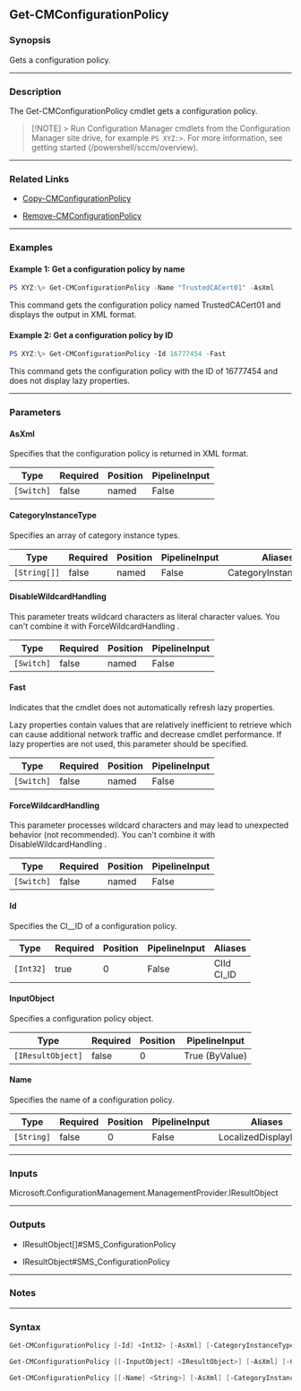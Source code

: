 Get-CMConfigurationPolicy
-------------------------




### Synopsis
Gets a configuration policy.



---


### Description

The Get-CMConfigurationPolicy cmdlet gets a configuration policy.



> [!NOTE] > Run Configuration Manager cmdlets from the Configuration Manager site drive, for example `PS XYZ:>`. For more information, see getting started (/powershell/sccm/overview).



---


### Related Links
* [Copy-CMConfigurationPolicy](Copy-CMConfigurationPolicy)



* [Remove-CMConfigurationPolicy](Remove-CMConfigurationPolicy)





---


### Examples
#### Example 1: Get a configuration policy by name
```PowerShell
PS XYZ:\> Get-CMConfigurationPolicy -Name "TrustedCACert01" -AsXml
```
This command gets the configuration policy named TrustedCACert01 and displays the output in XML format.
#### Example 2: Get a configuration policy by ID
```PowerShell
PS XYZ:\> Get-CMConfigurationPolicy -Id 16777454 -Fast
```
This command gets the configuration policy with the ID of 16777454 and does not display lazy properties.


---


### Parameters
#### **AsXml**

Specifies that the configuration policy is returned in XML format.






|Type      |Required|Position|PipelineInput|
|----------|--------|--------|-------------|
|`[Switch]`|false   |named   |False        |



#### **CategoryInstanceType**

Specifies an array of category instance types.






|Type        |Required|Position|PipelineInput|Aliases              |
|------------|--------|--------|-------------|---------------------|
|`[String[]]`|false   |named   |False        |CategoryInstanceTypes|



#### **DisableWildcardHandling**

This parameter treats wildcard characters as literal character values. You can't combine it with ForceWildcardHandling .






|Type      |Required|Position|PipelineInput|
|----------|--------|--------|-------------|
|`[Switch]`|false   |named   |False        |



#### **Fast**

Indicates that the cmdlet does not automatically refresh lazy properties.


Lazy properties contain values that are relatively inefficient to retrieve which can cause additional network traffic and decrease cmdlet performance. If lazy properties are not used, this parameter should be specified.






|Type      |Required|Position|PipelineInput|
|----------|--------|--------|-------------|
|`[Switch]`|false   |named   |False        |



#### **ForceWildcardHandling**

This parameter processes wildcard characters and may lead to unexpected behavior (not recommended). You can't combine it with DisableWildcardHandling .






|Type      |Required|Position|PipelineInput|
|----------|--------|--------|-------------|
|`[Switch]`|false   |named   |False        |



#### **Id**

Specifies the CI__ID of a configuration policy.






|Type     |Required|Position|PipelineInput|Aliases       |
|---------|--------|--------|-------------|--------------|
|`[Int32]`|true    |0       |False        |CIId<br/>CI_ID|



#### **InputObject**

Specifies a configuration policy object.






|Type             |Required|Position|PipelineInput |
|-----------------|--------|--------|--------------|
|`[IResultObject]`|false   |0       |True (ByValue)|



#### **Name**

Specifies the name of a configuration policy.






|Type      |Required|Position|PipelineInput|Aliases             |
|----------|--------|--------|-------------|--------------------|
|`[String]`|false   |0       |False        |LocalizedDisplayName|





---


### Inputs
Microsoft.ConfigurationManagement.ManagementProvider.IResultObject





---


### Outputs
* IResultObject[]#SMS_ConfigurationPolicy


* IResultObject#SMS_ConfigurationPolicy






---


### Notes




---


### Syntax
```PowerShell
Get-CMConfigurationPolicy [-Id] <Int32> [-AsXml] [-CategoryInstanceType <String[]>] [-DisableWildcardHandling] [-Fast] [-ForceWildcardHandling] [<CommonParameters>]
```
```PowerShell
Get-CMConfigurationPolicy [[-InputObject] <IResultObject>] [-AsXml] [-CategoryInstanceType <String[]>] [-DisableWildcardHandling] [-Fast] [-ForceWildcardHandling] [<CommonParameters>]
```
```PowerShell
Get-CMConfigurationPolicy [[-Name] <String>] [-AsXml] [-CategoryInstanceType <String[]>] [-DisableWildcardHandling] [-Fast] [-ForceWildcardHandling] [<CommonParameters>]
```

